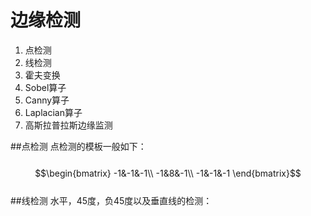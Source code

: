 # 边缘检测

1. 点检测
2. 线检测
3. 霍夫变换
3. Sobel算子
4. Canny算子
5. Laplacian算子
6. 高斯拉普拉斯边缘监测

##点检测
点检测的模板一般如下：  
&emsp;&emsp;$$\begin{bmatrix}
-1&-1&-1\\ 
-1&8&-1\\ 
-1&-1&-1
\end{bmatrix}$$  
##线检测
水平，45度，负45度以及垂直线的检测：  







